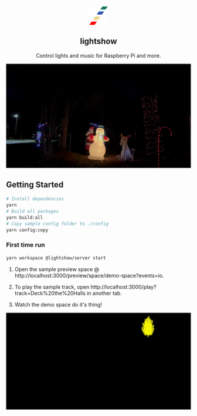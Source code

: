 <p align=center>
    <img src="assets/logo.svg" alt="lightshow" width=50 height=50 />
</p>
 <h2 align="center">lightshow</h2>

<p align="center">Control lights and music for Raspberry Pi and more.</p>

![lightshow](assets/demo.gif)

## Getting Started

```bash
# Install dependencies
yarn
# Build all packages
yarn build:all
# Copy sample config folder to ./config
yarn config:copy
```

### First time run

```bash
yarn workspace @lightshow/server start
```

1. Open the sample preview space @ http://localhost:3000/preview/space/demo-space?events=io.

2. To play the sample track, open http://localhost:3000/play?track=Deck%20the%20Halls in another tab.

3. Watch the demo space do it's thing!

![preview](assets/preview-space.gif)
